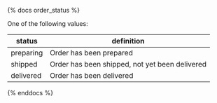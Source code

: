{% docs order_status %}
	
One of the following values: 

| status         | definition                                       |
|----------------|--------------------------------------------------|
| preparing      | Order has been prepared                          |
| shipped        | Order has been shipped, not yet been delivered   |
| delivered      | Order has been delivered                         |

{% enddocs %}